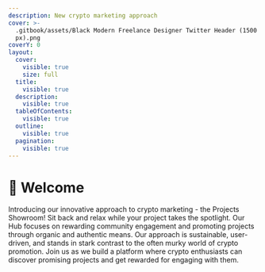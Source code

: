 ```yaml
---
description: New crypto marketing approach
cover: >-
  .gitbook/assets/Black Modern Freelance Designer Twitter Header (1500 × 400
  px).png
coverY: 0
layout:
  cover:
    visible: true
    size: full
  title:
    visible: true
  description:
    visible: true
  tableOfContents:
    visible: true
  outline:
    visible: true
  pagination:
    visible: true
---
```


# 👋 Welcome

Introducing our innovative approach to crypto marketing - the Projects Showroom! Sit back and relax while your project takes the spotlight. Our Hub focuses on rewarding community engagement and promoting projects through organic and authentic means. Our approach is sustainable, user-driven, and stands in stark contrast to the often murky world of crypto promotion. Join us as we build a platform where crypto enthusiasts can discover promising projects and get rewarded for engaging with them.

